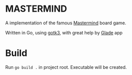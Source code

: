 # MASTERMIND

A implementation of the famous [Mastermind](https://en.wikipedia.org/wiki/Mastermind_(board_game)) board game.

Written in Go, using [gotk3](https://pkg.go.dev/github.com/gotk3/gotk3), with great help by [Glade](https://glade.gnome.org/) app

# Build 
Run `go build .` in project root. Executable will be created.